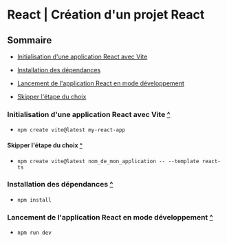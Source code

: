 # React | Création d'un projet React

## Sommaire

- [Initialisation d'une application React avec Vite](#initialisation-dune-application-react-avec-vite)

- [Installation des dépendances](#installation-des-dépendances)

- [Lancement de l'application React en mode développement](#lancement-de-lapplication-react-en-mode-développement)

- [Skipper l'étape du choix](#skipper-létape-du-choix)

### Initialisation d'une application React avec Vite [^](#sommaire)

- `npm create vite@latest my-react-app`

#### Skipper l'étape du choix [^](#sommaire)

- `npm create vite@latest nom_de_mon_application -- --template react-ts`

### Installation des dépendances [^](#sommaire)

- `npm install`

### Lancement de l'application React en mode développement [^](#sommaire)

- `npm run dev`
